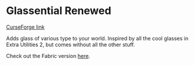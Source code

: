 # Glassential Renewed

[CurseForge link](https://legacy.curseforge.com/minecraft/mc-mods/glassential-renewed)

Adds glass of various type to your world. Inspired by all the cool glasses in Extra Utilities 2, but comes without all the other stuff.

Check out the Fabric version [here](https://github.com/Lykrast/Glassential-Fabric).
